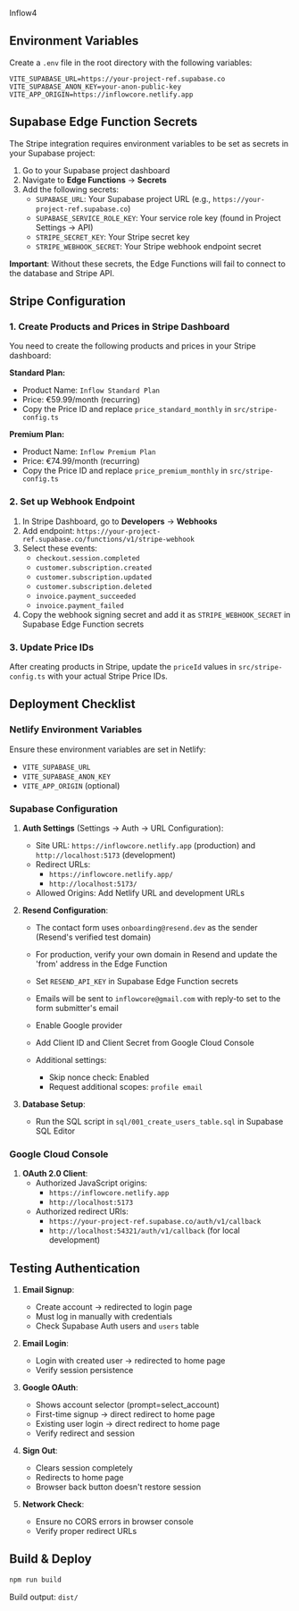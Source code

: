 Inflow4

## Environment Variables

Create a `.env` file in the root directory with the following variables:

```
VITE_SUPABASE_URL=https://your-project-ref.supabase.co
VITE_SUPABASE_ANON_KEY=your-anon-public-key
VITE_APP_ORIGIN=https://inflowcore.netlify.app
```

## Supabase Edge Function Secrets

The Stripe integration requires environment variables to be set as secrets in your Supabase project:

1. Go to your Supabase project dashboard
2. Navigate to **Edge Functions** → **Secrets**
3. Add the following secrets:
   - `SUPABASE_URL`: Your Supabase project URL (e.g., `https://your-project-ref.supabase.co`)
   - `SUPABASE_SERVICE_ROLE_KEY`: Your service role key (found in Project Settings → API)
   - `STRIPE_SECRET_KEY`: Your Stripe secret key
   - `STRIPE_WEBHOOK_SECRET`: Your Stripe webhook endpoint secret

**Important**: Without these secrets, the Edge Functions will fail to connect to the database and Stripe API.

## Stripe Configuration

### 1. Create Products and Prices in Stripe Dashboard

You need to create the following products and prices in your Stripe dashboard:

**Standard Plan:**
- Product Name: `Inflow Standard Plan`
- Price: €59.99/month (recurring)
- Copy the Price ID and replace `price_standard_monthly` in `src/stripe-config.ts`

**Premium Plan:**
- Product Name: `Inflow Premium Plan`
- Price: €74.99/month (recurring)
- Copy the Price ID and replace `price_premium_monthly` in `src/stripe-config.ts`

### 2. Set up Webhook Endpoint

1. In Stripe Dashboard, go to **Developers** → **Webhooks**
2. Add endpoint: `https://your-project-ref.supabase.co/functions/v1/stripe-webhook`
3. Select these events:
   - `checkout.session.completed`
   - `customer.subscription.created`
   - `customer.subscription.updated`
   - `customer.subscription.deleted`
   - `invoice.payment_succeeded`
   - `invoice.payment_failed`
4. Copy the webhook signing secret and add it as `STRIPE_WEBHOOK_SECRET` in Supabase Edge Function secrets

### 3. Update Price IDs

After creating products in Stripe, update the `priceId` values in `src/stripe-config.ts` with your actual Stripe Price IDs.

## Deployment Checklist

### Netlify Environment Variables
Ensure these environment variables are set in Netlify:
- `VITE_SUPABASE_URL`
- `VITE_SUPABASE_ANON_KEY`
- `VITE_APP_ORIGIN` (optional)

### Supabase Configuration
1. **Auth Settings** (Settings → Auth → URL Configuration):
   - Site URL: `https://inflowcore.netlify.app` (production) and `http://localhost:5173` (development)
   - Redirect URLs: 
     - `https://inflowcore.netlify.app/`
     - `http://localhost:5173/`
   - Allowed Origins: Add Netlify URL and development URLs

2. **Resend Configuration**:
   - The contact form uses `onboarding@resend.dev` as the sender (Resend's verified test domain)
   - For production, verify your own domain in Resend and update the 'from' address in the Edge Function
   - Set `RESEND_API_KEY` in Supabase Edge Function secrets
   - Emails will be sent to `inflowcore@gmail.com` with reply-to set to the form submitter's email

   - Enable Google provider
   - Add Client ID and Client Secret from Google Cloud Console
   - Additional settings:
     - Skip nonce check: Enabled
     - Request additional scopes: `profile email`

3. **Database Setup**:
   - Run the SQL script in `sql/001_create_users_table.sql` in Supabase SQL Editor

### Google Cloud Console
1. **OAuth 2.0 Client**:
   - Authorized JavaScript origins: 
     - `https://inflowcore.netlify.app`
     - `http://localhost:5173`
   - Authorized redirect URIs: 
     - `https://your-project-ref.supabase.co/auth/v1/callback`
     - `http://localhost:54321/auth/v1/callback` (for local development)

## Testing Authentication

1. **Email Signup**: 
   - Create account → redirected to login page
   - Must log in manually with credentials
   - Check Supabase Auth users and `users` table

2. **Email Login**: 
   - Login with created user → redirected to home page
   - Verify session persistence

3. **Google OAuth**: 
   - Shows account selector (prompt=select_account)
   - First-time signup → direct redirect to home page
   - Existing user login → direct redirect to home page
   - Verify redirect and session

4. **Sign Out**:
   - Clears session completely
   - Redirects to home page
   - Browser back button doesn't restore session

5. **Network Check**: 
   - Ensure no CORS errors in browser console
   - Verify proper redirect URLs

## Build & Deploy

```bash
npm run build
```

Build output: `dist/`
